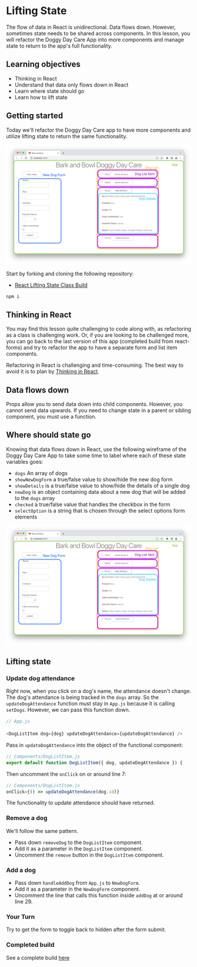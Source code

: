 # Lifting State

The flow of data in React is unidirectional. Data flows down. However, sometimes state needs to be shared across components. In this lesson, you will refactor the Doggy Day Care App into more components and manage state to return to the app's full functionality.

## Learning objectives

- Thinking in React
- Understand that data only flows down in React
- Learn where state should go
- Learn how to lift state

## Getting started

Today we'll refactor the Doggy Day Care app to have more components and utilize lifting state to return the same functionality.

![finished build](../assets/dogg-day-care-components.png)

Start by forking and cloning the following repository:

- [React Lifting State Class Build](https://github.com/joinpursuit/class-build-lifting-state)

```
npm i
```

## Thinking in React

You may find this lesson quite challenging to code along with, as refactoring as a class is challenging work. Or, if you are looking to be challenged more, you can go back to the last version of this app (completed build from react-forms) and try to refactor the app to have a separate form and list item components.

Refactoring in React is challenging and time-consuming. The best way to avoid it is to plan by [Thinking in React](https://reactjs.org/docs/thinking-in-react.html).

## Data flows down

Props allow you to send data down into child components. However, you cannot send data upwards. If you need to change state in a parent or sibling component, you must use a function.

## Where should state go

Knowing that data flows down in React, use the following wireframe of the Doggy Day Care App to take some time to label where each of these state variables goes:

- `dogs` An array of dogs
- `showNewDogForm` a true/false value to show/hide the new dog form
- `showDetails` is a true/false value to show/hide the details of a single dog
- `newDog` is an object containing data about a new dog that will be added to the `dogs` array
- `checked` a true/false value that handles the checkbox in the form
- `selectOption` is a string that is chosen through the select options form elements

![Doggy Day Care Components](../assets/dogg-day-care-components.png)

## Lifting state

### Update dog attendance

Right now, when you click on a dog's name, the attendance doesn't change. The dog's attendance is being tracked in the `dogs` array. So the `updateDogAttendance` function must stay in `App.js` because it is calling `setDogs`. However, we can pass this function down.

```js
// App.js

<DogListItem dog={dog} updateDogAttendance={updateDogAttendance} />
```

Pass in `updateDogAttendance` into the object of the functional component:

```js
// Components/DogListItem.js
export default function DogListItem({ dog, updateDogAttendance }) {
```

Then uncomment the `onClick` on or around line 7:

```js
// Components/DogListItem.js
onClick={() => updateDogAttendance(dog.id)}
```

The functionality to update attendance should have returned.

### Remove a dog

We'll follow the same pattern.

- Pass down `removeDog` to the `DogListItem` component.
- Add it as a parameter in the `DogListItem` component.
- Uncomment the `remove` button in the `DogListItem` component.

### Add a dog

- Pass down `handleAddDog` from `App.js` to `NewDogForm`.
- Add it as a parameter in the `NewDogForm` component.
- Uncomment the line that calls this function inside `addDog` at or around line 29.

### Your Turn

Try to get the form to toggle back to hidden after the form submit.

### Completed build

See a complete build [here](https://github.com/joinpursuit/class-build-lifting-state/tree/build)

